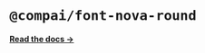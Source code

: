 # `@compai/font-nova-round`

[**Read the docs &rarr;**](https://components.ai/docs/typefaces/nova-round)
